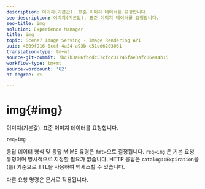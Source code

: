 ```yaml
---
description: 이미지(기본값). 표준 이미지 데이터를 요청합니다.
seo-description: 이미지(기본값). 표준 이미지 데이터를 요청합니다.
seo-title: img
solution: Experience Manager
title: img
topic: Scene7 Image Serving - Image Rendering API
uuid: 4809f916-0ccf-4a24-a93b-c51ed6203061
translation-type: tm+mt
source-git-commit: 7bc7b3a86fbcdc57cfdc31745fae3afc06e44b15
workflow-type: tm+mt
source-wordcount: '62'
ht-degree: 0%

---
```



# img{#img}

이미지(기본값). 표준 이미지 데이터를 요청합니다.

`req=img`

응답 데이터 형식 및 응답 MIME 유형은 `fmt=`으로 결정됩니다. `req=img` 은 기본 요청 유형이며 명시적으로 지정할 필요가 없습니다. HTTP 응답은 `catalog::Expiration`을(를) 기준으로 TTL을 사용하여 액세스할 수 있습니다.

다른 요청 명령은 문서로 적용됩니다.
